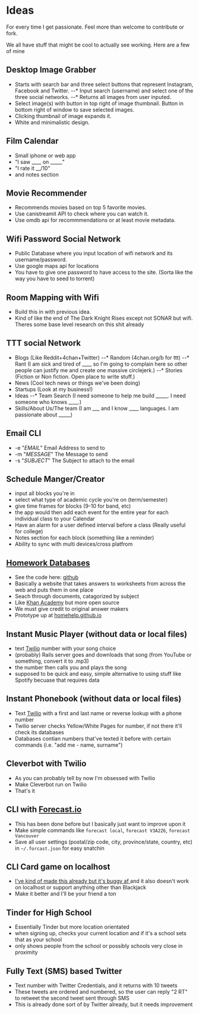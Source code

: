 # Ideas

For every time I get passionate. Feel more than welcome to contribute or fork.

We all have stuff that might be cool to actually see working.
Here are a few of mine

## Desktop Image Grabber
 - Starts with search bar and three select buttons that represent Instagram, Facebook and Twitter.
 --* Input search (username) and select one of the three social networks.
 --* Returns all images from user inputed.
 - Select image(s) with button in top right of image thumbnail. Button in bottom right of window to save selected images.
 - Clicking thumbnail of image expands it.
 - White and minimalistic design.

## Film Calendar
 - Small iphone or web app
 - "I saw ____ on _____"
 - "I rate it \_\_/10"
 - and notes section

## Movie Recommender
 - Recommends movies based on top 5 favorite movies.
 - Use canistreamit API to check where you can watch it.
 - Use omdb api for recommmendations or at least movie metadata.

## Wifi Password Social Network
 - Public Database where you input location of wifi network and its username/password.
 - Use google maps api for locations
 - You have to give one password to have access to the site. (Sorta like the way you have to seed to torrent)

## Room Mapping with Wifi
 - Build this in with previous idea.
 - Kind of like the end of The Dark Knight Rises except not SONAR but wifi. Theres some base level research on this shit already

## TTT social Network
 - Blogs (Like Reddit+4chan+Twitter)
 --* Random (4chan.org/b for ttt)
 --* Rant (I am sick and tired of ____ so I'm going to complain here so other people can justify me and create one massive circlejerk.)
 --* Stories (Fiction or Non fiction. Open place to write stuff.)
 - News (Cool tech news or things we've been doing)
 - Startups (Look at my business!)
 - Ideas
 --* Team Search (I need someone to help me build _____. I need someone who knows ____.)
 - Skills/About Us/The team (I am ___ and I know ____ languages. I am passionate about _____)

## Email CLI
 - -e "_EMAIL_" Email Address to send to
 - -m "_MESSAGE_" The Message to send
 - -s "_SUBJECT_" The Subject to attach to the email


## Schedule Manger/Creator
- input all blocks you're in
- select what type of academic cycle you're on (term/semester)
- give time frames for blocks (9-10 for band, etc)
- the app would then add each event for the entire year for each individual class to your Calendar
- Have an alarm for a user defined interval before a class (Really useful for college)
- Notes section for each block (something like a reminder)
- Ability to sync with multi devices/cross platfrom

## [Homework Databases](https://homehelp.github.io)
- See the code here: [github](https://github.com/homehelp/homehelp.github.io)
- Basically a website that takes answers to worksheets from across the web and puts them in one place
- Seach through documents, catagorized by subject
- Like [Khan Academy](https://khanacademy.com/) but more open source
- We must give credit to original answer makers
- Prototype up at [homehelp.github.io](https://homehelp.github.io)

## Instant Music Player (without data or local files)
- text [Twilio](twilio.com) number with your song choice
- (probably) Rails server goes and downloads that song (from YouTube or something, convert it to .mp3)
- the number then calls you and plays the song
- supposed to be quick and easy, simple alternative to using stuff like Spotify becuase that requires data

## Instant Phonebook (without data or local files)
- Text [Twilio](twilio.com) with a first and last name or reverse lookup with a phone number
- Twilio server checks Yellow/White Pages for number, if not there it'll check its databases
- Databases contian numbers that've texted it before with certain commands (i.e. "add me - name, surname")

## Cleverbot with Twilio
- As you can probably tell by now I'm obsessed with Twilio
- Make Cleverbot run on Twilio
- That's it

## CLI with [Forecast.io](http://forecast.io/)
- This has been done before but I basically just want to improve upon it
- Make simple commands like `forecast local`, `forecast V3A2Z6`, `forecast Vancouver`
- Save all user settings (postal/zip code, city, province/state, country, etc) in `~/.forcast.json` for easy snatchin

## CLI Card game on localhost
- [I've kind of made this already but it's buggy af ](https://github.com/probablyjosh/cards) and it also doesn't work on localhost or support anything other than Blackjack
- Make it better and I'll be your friend a ton

## Tinder for High School
- Essentially Tinder but more location orientated
- when signing up, checks your current location and if it's a school sets that as your school
- only shows people from the school or possibly schools very close in proximity

## Fully Text (SMS) based Twitter
- Text number with Twitter Credentials, and it returns with 10 tweets
- These tweets are ordered and numbered, so the user can reply "2 RT" to retweet the second tweet sent through SMS
- This is already done sort of by Twitter already, but it needs improvement
